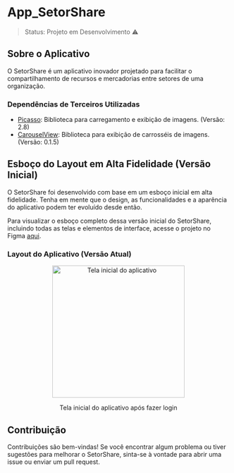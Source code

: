 # App_SetorShare

> Status: Projeto em Desenvolvimento ⚠️

## Sobre o Aplicativo
O SetorShare é um aplicativo inovador projetado para facilitar o compartilhamento de recursos e mercadorias entre setores de uma organização.

### Dependências de Terceiros Utilizadas
- [Picasso](https://github.com/square/picasso): Biblioteca para carregamento e exibição de imagens. (Versão: 2.8)
- [CarouselView](https://github.com/sayyam/carouselview): Biblioteca para exibição de carrosséis de imagens. (Versão: 0.1.5)

## Esboço do Layout em Alta Fidelidade (Versão Inicial)

O SetorShare foi desenvolvido com base em um esboço inicial em alta fidelidade. Tenha em mente que o design, as funcionalidades e a aparência do aplicativo podem ter evoluído desde então.

Para visualizar o esboço completo dessa versão inicial do SetorShare, incluindo todas as telas e elementos de interface, acesse o projeto no Figma [aqui](https://www.figma.com/file/xTYVIMQ5oblGzLNFRwGM3E/Projeto_Almox_Kau%C3%A3?type=design&node-id=0-1&t=JRXm61IHqq8qjSb2-0).

### Layout do Aplicativo (Versão Atual)

<div align="center">
  <img src="https://github.com/KrodrigoDev/App_SetorShare/blob/master/Imagens%20do%20app/Tela%20Principal%20ap%C3%B3s%20o%20login.png?raw=true" alt="Tela inicial do aplicativo" width="300">
  <p align="center">Tela inicial do aplicativo após fazer login</p>
</div>

## Contribuição

Contribuições são bem-vindas! Se você encontrar algum problema ou tiver sugestões para melhorar o SetorShare, sinta-se à vontade para abrir uma issue ou enviar um pull request.
